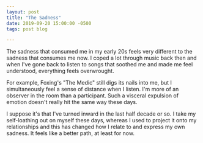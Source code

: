 ```yaml
---
layout: post
title: "The Sadness"
date: 2019-09-20 15:00:00 -0500
tags: post blog

---
```


The sadness that consumed me in my early 20s feels very different to the sadness that consumes me now. I coped a lot through music back then and when I've gone back to listen to songs that soothed me and made me feel understood, everything feels overwrought. 

For example, Foxing's "The Medic" still digs its nails into me, but I simultaneously feel a sense of distance when I listen. I'm more of an observer in the room than a participant. Such a visceral expulsion of emotion doesn't really hit the same way these days. 

I suppose it's that I've turned inward in the last half decade or so. I take my self-loathing out on myself these days, whereas I used to project it onto my relationships and this has changed how I relate to and express my own sadness. It feels like a better path, at least for now.